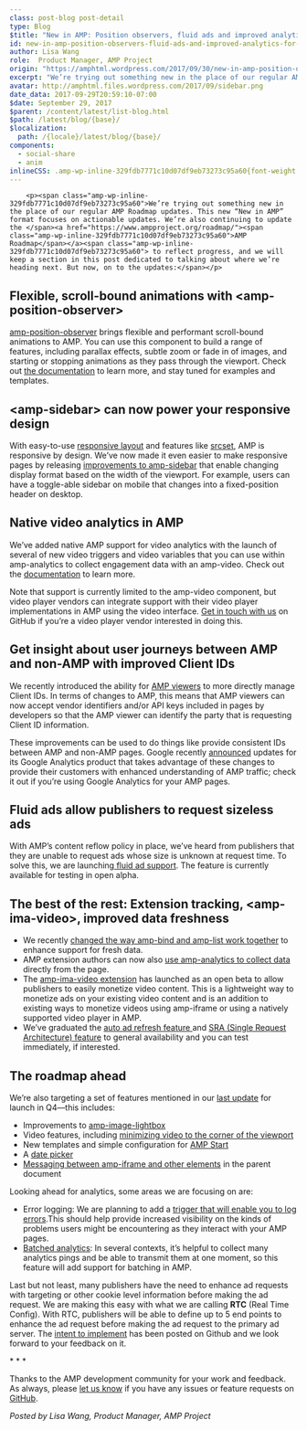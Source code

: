 ```yaml
---
class: post-blog post-detail
type: Blog
$title: "New in AMP: Position observers, fluid ads and improved analytics for video & beyond"
id: new-in-amp-position-observers-fluid-ads-and-improved-analytics-for-video-beyond
author: Lisa Wang
role:  Product Manager, AMP Project
origin: "https://amphtml.wordpress.com/2017/09/30/new-in-amp-position-observers-fluid-ads-and-improved-analytics-for-video-beyond/amp/"
excerpt: "We’re trying out something new in the place of our regular AMP Roadmap updates. This new “New in AMP” format focuses on actionable updates. We’re also continuing to update the AMP Roadmap to reflect progress, and we will keep a section in this post dedicated to talking about where we’re heading next. But now, on [&#8230;]"
avatar: http://amphtml.files.wordpress.com/2017/09/sidebar.png
date_data: 2017-09-29T20:59:10-07:00
$date: September 29, 2017
$parent: /content/latest/list-blog.html
$path: /latest/blog/{base}/
$localization:
  path: /{locale}/latest/blog/{base}/
components:
  - social-share
  - anim
inlineCSS: .amp-wp-inline-329fdb7771c10d07df9eb73273c95a60{font-weight:400;}
---
```


<div class="amp-wp-article-content">

		<p><span class="amp-wp-inline-329fdb7771c10d07df9eb73273c95a60">We’re trying out something new in the place of our regular AMP Roadmap updates. This new “New in AMP” format focuses on actionable updates. We’re also continuing to update the </span><a href="https://www.ampproject.org/roadmap/"><span class="amp-wp-inline-329fdb7771c10d07df9eb73273c95a60">AMP Roadmap</span></a><span class="amp-wp-inline-329fdb7771c10d07df9eb73273c95a60"> to reflect progress, and we will keep a section in this post dedicated to talking about where we’re heading next. But now, on to the updates:</span></p>
<h2><span class="amp-wp-inline-329fdb7771c10d07df9eb73273c95a60">Flexible, scroll-bound animations with &lt;amp-position-observer&gt;</span></h2>
<p><amp-anim class=" size-full wp-image-1641 aligncenter amp-wp-enforced-sizes" src="https://amphtml.files.wordpress.com/2017/09/scrollable.gif?w=660" alt="scrollable" width="303" height="540" sizes="(min-width: 303px) 303px, 100vw"></amp-anim></p>
<p><a href="https://github.com/ampproject/amphtml/blob/master/extensions/amp-position-observer/amp-position-observer.md"><span class="amp-wp-inline-329fdb7771c10d07df9eb73273c95a60">amp-position-observer</span></a><span class="amp-wp-inline-329fdb7771c10d07df9eb73273c95a60"> brings flexible and performant scroll-bound animations to AMP. You can use this component to build a range of features, including parallax effects, subtle zoom or fade in of images, and starting or stopping animations as they pass through the viewport. Check out </span><a href="https://github.com/ampproject/amphtml/blob/master/extensions/amp-position-observer/amp-position-observer.md"><span class="amp-wp-inline-329fdb7771c10d07df9eb73273c95a60">the documentation</span></a><span class="amp-wp-inline-329fdb7771c10d07df9eb73273c95a60"> to learn more, and stay tuned for examples and templates.</span></p>
<p><!--more--></p>
<h2><span class="amp-wp-inline-329fdb7771c10d07df9eb73273c95a60">&lt;amp-sidebar&gt; can now power your responsive design</span></h2>
<p><amp-img class=" size-full wp-image-1644 aligncenter amp-wp-enforced-sizes" src="https://amphtml.files.wordpress.com/2017/09/sidebar.png?w=660" alt="sidebar" srcset="https://amphtml.files.wordpress.com/2017/09/sidebar.png?w=660 660w, https://amphtml.files.wordpress.com/2017/09/sidebar.png?w=150 150w, https://amphtml.files.wordpress.com/2017/09/sidebar.png?w=300 300w, https://amphtml.files.wordpress.com/2017/09/sidebar.png?w=768 768w, https://amphtml.files.wordpress.com/2017/09/sidebar.png 1000w" sizes="(min-width: 660px) 660px, 100vw" width="660" height="374"></amp-img></p>
<p><span class="amp-wp-inline-329fdb7771c10d07df9eb73273c95a60">With easy-to-use </span><a href="https://www.ampproject.org/docs/design/responsive/control_layout"><span class="amp-wp-inline-329fdb7771c10d07df9eb73273c95a60">responsive layout</span></a><span class="amp-wp-inline-329fdb7771c10d07df9eb73273c95a60"> and features like </span><a href="https://www.ampproject.org/docs/design/responsive/control_layout"><span class="amp-wp-inline-329fdb7771c10d07df9eb73273c95a60">srcset</span></a><span class="amp-wp-inline-329fdb7771c10d07df9eb73273c95a60">, AMP is responsive by design. We’ve now made it even easier to make responsive pages by releasing </span><a href="https://www.ampproject.org/docs/reference/components/amp-sidebar#toolbar-(experimental)"><span class="amp-wp-inline-329fdb7771c10d07df9eb73273c95a60">improvements to amp-sidebar</span></a><span class="amp-wp-inline-329fdb7771c10d07df9eb73273c95a60"> that enable changing display format based on the width of the viewport. For example, users can have a toggle-able sidebar on mobile that changes into a fixed-position header on desktop.</span></p>
<h2><span class="amp-wp-inline-329fdb7771c10d07df9eb73273c95a60">Native video analytics in AMP</span></h2>
<p><amp-img class="alignnone size-full wp-image-1646 amp-wp-enforced-sizes" src="https://amphtml.files.wordpress.com/2017/09/video_snippet.png?w=660" alt="video_snippet" srcset="https://amphtml.files.wordpress.com/2017/09/video_snippet.png?w=660 660w, https://amphtml.files.wordpress.com/2017/09/video_snippet.png?w=1320 1320w, https://amphtml.files.wordpress.com/2017/09/video_snippet.png?w=150 150w, https://amphtml.files.wordpress.com/2017/09/video_snippet.png?w=300 300w, https://amphtml.files.wordpress.com/2017/09/video_snippet.png?w=768 768w, https://amphtml.files.wordpress.com/2017/09/video_snippet.png?w=1024 1024w" sizes="(min-width: 660px) 660px, 100vw" width="660" height="137"></amp-img></p>
<p><span class="amp-wp-inline-329fdb7771c10d07df9eb73273c95a60">We’ve added native AMP support for video analytics with the launch of several of new video triggers and video variables that you can use within amp-analytics to collect engagement data with an amp-video. Check out the </span><a href="https://github.com/ampproject/amphtml/blob/master/extensions/amp-analytics/amp-video-analytics.md"><span class="amp-wp-inline-329fdb7771c10d07df9eb73273c95a60">documentation</span></a><span class="amp-wp-inline-329fdb7771c10d07df9eb73273c95a60"> to learn more.</span></p>
<p><span class="amp-wp-inline-329fdb7771c10d07df9eb73273c95a60">Note that support is currently limited to the amp-video component, but video player vendors can integrate support with their video player implementations in AMP using the video interface. </span><a href="https://github.com/ampproject/amphtml/blob/cc0a66e9301e88964f5d1f534a623ffe9d0d186d/CONTRIBUTING.md"><span class="amp-wp-inline-329fdb7771c10d07df9eb73273c95a60">Get in touch with us</span></a><span class="amp-wp-inline-329fdb7771c10d07df9eb73273c95a60"> on GitHub if you’re a video player vendor interested in doing this.</span></p>
<h2><span class="amp-wp-inline-329fdb7771c10d07df9eb73273c95a60">Get insight about user journeys between AMP and non-AMP with improved Client IDs</span></h2>
<p><span class="amp-wp-inline-329fdb7771c10d07df9eb73273c95a60">We recently introduced the ability for </span><a href="https://github.com/ampproject/amphtml/blob/master/extensions/amp-viewer-integration/integrating-viewer-with-amp-doc-guide.md"><span class="amp-wp-inline-329fdb7771c10d07df9eb73273c95a60">AMP viewers</span></a><span class="amp-wp-inline-329fdb7771c10d07df9eb73273c95a60"> to more directly manage Client IDs. In terms of changes to AMP, this means that AMP viewers can now accept vendor identifiers and/or API keys included in pages by developers so that the AMP viewer can identify the party that is requesting Client ID information.</span></p>
<p><span class="amp-wp-inline-329fdb7771c10d07df9eb73273c95a60">These improvements can be used to do things like provide consistent IDs between AMP and non-AMP pages. Google recently </span><a href="https://analytics.googleblog.com/2017/09/google-analytics-is-enhancing-support-for-amp-on-cache.html"><span class="amp-wp-inline-329fdb7771c10d07df9eb73273c95a60">announced</span></a><span class="amp-wp-inline-329fdb7771c10d07df9eb73273c95a60"> updates for its Google Analytics product that takes advantage of these changes to provide their customers with enhanced understanding of AMP traffic; check it out if you’re using Google Analytics for your AMP pages.</span></p>
<h2><span class="amp-wp-inline-329fdb7771c10d07df9eb73273c95a60">Fluid ads allow publishers to request sizeless ads</span></h2>
<p><amp-img class="alignnone size-full wp-image-1651 amp-wp-enforced-sizes" src="https://amphtml.files.wordpress.com/2017/09/fluid_ad.png?w=660" alt="fluid_ad" srcset="https://amphtml.files.wordpress.com/2017/09/fluid_ad.png?w=660 660w, https://amphtml.files.wordpress.com/2017/09/fluid_ad.png?w=1320 1320w, https://amphtml.files.wordpress.com/2017/09/fluid_ad.png?w=150 150w, https://amphtml.files.wordpress.com/2017/09/fluid_ad.png?w=300 300w, https://amphtml.files.wordpress.com/2017/09/fluid_ad.png?w=768 768w, https://amphtml.files.wordpress.com/2017/09/fluid_ad.png?w=1024 1024w" sizes="(min-width: 660px) 660px, 100vw" width="660" height="92"></amp-img></p>
<p><span class="amp-wp-inline-329fdb7771c10d07df9eb73273c95a60">With AMP’s content reflow policy in place, we’ve heard from publishers that they are unable to request ads whose size is unknown at request time. To solve this, we are launching</span><a href="https://github.com/ampproject/amphtml/blob/master/extensions/amp-ad-network-doubleclick-impl/amp-ad-network-doubleclick-impl-internal.md#fluid-alpha"><span class="amp-wp-inline-329fdb7771c10d07df9eb73273c95a60"> fluid ad support</span></a><span class="amp-wp-inline-329fdb7771c10d07df9eb73273c95a60">. The feature is currently available for testing in open alpha.</span></p>
<h2><span class="amp-wp-inline-329fdb7771c10d07df9eb73273c95a60">The best of the rest: Extension tracking, &lt;amp-ima-video&gt;, improved data freshness</span></h2>
<ul><li class="amp-wp-inline-329fdb7771c10d07df9eb73273c95a60"><span class="amp-wp-inline-329fdb7771c10d07df9eb73273c95a60">We recently </span><a href="https://github.com/ampproject/amphtml/pull/10610"><span class="amp-wp-inline-329fdb7771c10d07df9eb73273c95a60">changed the way amp-bind and amp-list work together</span></a><span class="amp-wp-inline-329fdb7771c10d07df9eb73273c95a60"> to enhance support for fresh data.</span></li>
<li class="amp-wp-inline-329fdb7771c10d07df9eb73273c95a60"><span class="amp-wp-inline-329fdb7771c10d07df9eb73273c95a60">AMP extension authors can now also </span><a href="https://github.com/ampproject/amphtml/blob/master/extensions/amp-analytics/amp-components-analytics.md"><span class="amp-wp-inline-329fdb7771c10d07df9eb73273c95a60">use amp-analytics to collect data</span></a><span class="amp-wp-inline-329fdb7771c10d07df9eb73273c95a60"> directly from the page.</span></li>
<li class="amp-wp-inline-329fdb7771c10d07df9eb73273c95a60"><span class="amp-wp-inline-329fdb7771c10d07df9eb73273c95a60">The </span><a href="https://github.com/ampproject/amphtml/blob/master/extensions/amp-ima-video/amp-ima-video.md"><span class="amp-wp-inline-329fdb7771c10d07df9eb73273c95a60">amp-ima-video extension</span></a><span class="amp-wp-inline-329fdb7771c10d07df9eb73273c95a60"> has launched as an open beta to allow publishers to easily monetize video content. This is a lightweight way to monetize ads on your existing video content and is an addition to existing ways to monetize videos using amp-iframe or using a natively supported video player in AMP.</span></li>
<li class="amp-wp-inline-329fdb7771c10d07df9eb73273c95a60"><span class="amp-wp-inline-329fdb7771c10d07df9eb73273c95a60">We’ve graduated the </span><a href="https://github.com/ampproject/amphtml/blob/master/extensions/amp-ad-network-doubleclick-impl/amp-ad-network-doubleclick-impl-internal.md#amp-ad-refresh-alpha"><span class="amp-wp-inline-329fdb7771c10d07df9eb73273c95a60">auto ad refresh feature </span></a><span class="amp-wp-inline-329fdb7771c10d07df9eb73273c95a60">and </span><a href="https://github.com/ampproject/amphtml/blob/master/extensions/amp-ad-network-doubleclick-impl/amp-ad-network-doubleclick-impl-internal.md#sra-single-request-architecture-alpha"><span class="amp-wp-inline-329fdb7771c10d07df9eb73273c95a60">SRA (Single Request Architecture) feature</span></a><span class="amp-wp-inline-329fdb7771c10d07df9eb73273c95a60"> to general availability and you can test immediately, if interested. </span></li>
</ul><h2><span class="amp-wp-inline-329fdb7771c10d07df9eb73273c95a60">The roadmap ahead </span></h2>
<p><span class="amp-wp-inline-329fdb7771c10d07df9eb73273c95a60">We’re also targeting a set of features mentioned in our </span><a href="https://www.ampproject.org/latest/blog/amp-roadmap-update-for-q2/"><span class="amp-wp-inline-329fdb7771c10d07df9eb73273c95a60">last update</span></a><span class="amp-wp-inline-329fdb7771c10d07df9eb73273c95a60"> for launch in Q4—this includes:</span></p>
<ul><li class="amp-wp-inline-329fdb7771c10d07df9eb73273c95a60"><span class="amp-wp-inline-329fdb7771c10d07df9eb73273c95a60">Improvements to </span><a href="https://www.ampproject.org/docs/reference/components/amp-image-lightbox"><span class="amp-wp-inline-329fdb7771c10d07df9eb73273c95a60">amp-image-lightbox</span></a></li>
<li class="amp-wp-inline-329fdb7771c10d07df9eb73273c95a60"><span class="amp-wp-inline-329fdb7771c10d07df9eb73273c95a60">Video features, including </span><a href="https://github.com/ampproject/amphtml/issues/8088"><span class="amp-wp-inline-329fdb7771c10d07df9eb73273c95a60">minimizing video to the corner of the viewport</span></a></li>
<li class="amp-wp-inline-329fdb7771c10d07df9eb73273c95a60"><span class="amp-wp-inline-329fdb7771c10d07df9eb73273c95a60">New templates and simple configuration for </span><a href="http://ampstart.com"><span class="amp-wp-inline-329fdb7771c10d07df9eb73273c95a60">AMP Start</span></a></li>
<li class="amp-wp-inline-329fdb7771c10d07df9eb73273c95a60"><span class="amp-wp-inline-329fdb7771c10d07df9eb73273c95a60">A </span><a href="https://github.com/ampproject/amphtml/issues/6469"><span class="amp-wp-inline-329fdb7771c10d07df9eb73273c95a60">date picker</span></a></li>
<li class="amp-wp-inline-329fdb7771c10d07df9eb73273c95a60"><a href="https://github.com/ampproject/amphtml/issues/9074"><span class="amp-wp-inline-329fdb7771c10d07df9eb73273c95a60">Messaging between amp-iframe and other elements</span></a><span class="amp-wp-inline-329fdb7771c10d07df9eb73273c95a60"> in the parent document</span></li>
</ul><p><span class="amp-wp-inline-329fdb7771c10d07df9eb73273c95a60">Looking ahead for analytics, some areas we are focusing on are:</span></p>
<ul><li class="amp-wp-inline-329fdb7771c10d07df9eb73273c95a60"><span class="amp-wp-inline-329fdb7771c10d07df9eb73273c95a60">Error logging: We are planning to add a </span><a href="https://github.com/ampproject/amphtml/issues/6415"><span class="amp-wp-inline-329fdb7771c10d07df9eb73273c95a60">trigger that will enable you to log errors</span></a><span class="amp-wp-inline-329fdb7771c10d07df9eb73273c95a60">.This should help provide increased visibility on the kinds of problems users might be encountering as they interact with your AMP pages.</span></li>
<li class="amp-wp-inline-329fdb7771c10d07df9eb73273c95a60"><a href="https://github.com/ampproject/amphtml/issues/11241"><span class="amp-wp-inline-329fdb7771c10d07df9eb73273c95a60">Batched analytics</span></a><span class="amp-wp-inline-329fdb7771c10d07df9eb73273c95a60">: In several contexts, it’s helpful to collect many analytics pings and be able to transmit them at one moment, so this feature will add support for batching in AMP.</span></li>
</ul><p><span class="amp-wp-inline-329fdb7771c10d07df9eb73273c95a60">Last but not least, many publishers have the need to enhance ad requests with targeting or other cookie level information before making the ad request. We are making this easy with what we are calling </span><b>RTC</b><span class="amp-wp-inline-329fdb7771c10d07df9eb73273c95a60"> (Real Time Config). With RTC, publishers will be able to define up to 5 end points to enhance the ad request before making the ad request to the primary ad server. The </span><a href="https://github.com/ampproject/amphtml/issues/11321"><span class="amp-wp-inline-329fdb7771c10d07df9eb73273c95a60">intent to implement</span></a><span class="amp-wp-inline-329fdb7771c10d07df9eb73273c95a60"> has been posted on Github and we look forward to your feedback on it. </span></p>
<p><span class="amp-wp-inline-329fdb7771c10d07df9eb73273c95a60">* * *</span></p>
<p><span class="amp-wp-inline-329fdb7771c10d07df9eb73273c95a60">Thanks to the AMP development community for your work and feedback. As always, please </span><a href="https://www.ampproject.org/support/developer/get_support"><span class="amp-wp-inline-329fdb7771c10d07df9eb73273c95a60">let us know</span></a><span class="amp-wp-inline-329fdb7771c10d07df9eb73273c95a60"> if you have any issues or feature requests on </span><a href="https://github.com/ampproject/amphtml"><span class="amp-wp-inline-329fdb7771c10d07df9eb73273c95a60">GitHub</span></a><span class="amp-wp-inline-329fdb7771c10d07df9eb73273c95a60">.</span></p>
<p><i><span class="amp-wp-inline-329fdb7771c10d07df9eb73273c95a60">Posted by Lisa Wang, Product Manager, AMP Project</span></i></p>
	</div>




</div>


